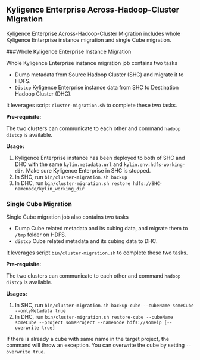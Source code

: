 ## **Kyligence Enterprise Across-Hadoop-Cluster Migration**

Kyligence Enterprise Across-Hadoop-Cluster Migration includes whole Kyligence Enterprise instance migration and single Cube migration.

###Whole Kyligence Enterprise Instance Migration

Whole Kyligence Enterprise instance migration job contains two tasks

+ Dump metadata from Source Hadoop Cluster (SHC) and migrate it to HDFS.
+ ```Distcp``` Kyligence Enterprise instance data from SHC to Destination Hadoop Cluster (DHC).

It leverages script `cluster-migration.sh` to complete these two tasks.

**Pre-requisite:**

The two clusters can communicate to each other and command ```hadoop distcp``` is available.

**Usage:**

1. Kyligence Enterprise instance has been deployed to both of SHC and DHC with the same `kylin.metadata.url` and `kylin.env.hdfs-working-dir`. Make sure Kyligence Enterprise in SHC is stopped.
2. In SHC, run `bin/cluster-migration.sh backup`
3. In DHC, run `bin/cluster-migration.sh restore hdfs://SHC-namenode/kylin_working_dir`

### Single Cube Migration

Single Cube migration job also contains two tasks

- Dump Cube related metadata and its cubing data, and migrate them to ```/tmp``` folder on HDFS.
- ```distcp``` Cube related metadata and its cubing data to DHC.

It leverages script `bin/cluster-migration.sh` to complete these two tasks.

**Pre-requisite:**

The two clusters can communicate to each other and command ```hadoop distcp``` is available. 

**Usages:**

1. In SHC, run `bin/cluster-migration.sh backup-cube --cubeName someCube --onlyMetadata true`
2. In DHC, run `bin/cluster-migration.sh restore-cube --cubeName someCube --project someProject --namenode hdfs://someip [--overwrite true]`

If there is already a cube with same name in the target project, the command will throw an exception. You can overwrite the cube by setting ```--overwrite true```.
